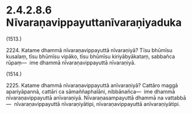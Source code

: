 # 2.4.2.8.6 Nīvaraṇavippayuttanīvaraṇiyaduka

(1513.)

2224\. Katame dhammā nīvaraṇavippayuttā nīvaraṇiyā? Tīsu bhūmīsu kusalaṃ, tīsu bhūmīsu vipāko, tīsu bhūmīsu kiriyābyākataṃ, sabbañca rūpaṃ—  ime dhammā nīvaraṇavippayuttā nīvaraṇiyā.

(1514.)

2225\. Katame dhammā nīvaraṇavippayuttā anīvaraṇiyā? Cattāro maggā apariyāpannā, cattāri ca sāmaññaphalāni, nibbānañca—  ime dhammā nīvaraṇavippayuttā anīvaraṇiyā. Nīvaraṇasampayuttā dhammā na vattabbā—  nīvaraṇavippayuttā nīvaraṇiyātipi, nīvaraṇavippayuttā anīvaraṇiyātipi.

